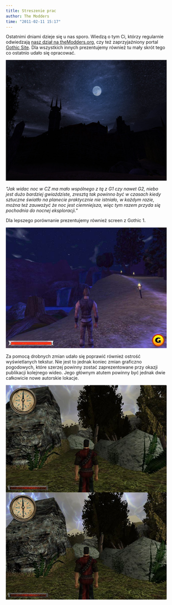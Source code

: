 ```yaml
---
title: Streszenie prac
author: The Modders
time: "2011-02-11 15:17"
---
```

Ostatnimi dniami dzieje się u nas sporo. 
Wiedzą o tym Ci, którzy regularnie odwiedzają [nasz dział na theModders.org](https://themodders.org/index.php?board=15.0), czy też zaprzyjaźniony portal [Gothic Site](https://gothic.phx.pl). 
Dla wszystkich innych prezentujemy również tu mały skrót tego co ostatnio udało się opracować.

[![ciemna noc](/gallery/CZNIGHT2_hhnnhee.jpg)](/gallery/CZNIGHT2_hhnnhee.jpg)

*"Jak widac noc w CZ ma mało wspólnego z tą z G1 czy nawet G2, niebo jest dużo bardziej gwiaździste, zresztą tak powinno być w czasach kiedy sztuczne światło na planecie praktycznie nie istniało, w każdym razie, można też zauważyć że noc jest ciemniejsza, więc tym razem przyda się pochodnia do nocnej eksploracji."*

Dla lepszego porównanie prezentujemy również screen z Gothic 1.

[![ciemna noc](/gallery/gothic_790screen013.jpg)](/gallery/gothic_790screen013.jpg)

Za pomocą drobnych zmian udało się poprawić również ostrość wyświetlanych tekstur. 
Nie jest to jednak koniec zmian graficzno pogodowych, które szerzej powinny zostać zaprezentowane przy okazji publikacji kolejnego wideo. 
Jego głównym atutem powinny być jednak dwie całkowicie nowe autorskie lokacje.

[![ciemna noc](/gallery/AABrakAA_hpapnaw.jpg)](/gallery/AABrakAA_hpapnaw.jpg)